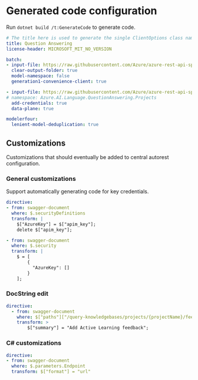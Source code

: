 # Generated code configuration

Run `dotnet build /t:GenerateCode` to generate code.

``` yaml
# The title here is used to generate the single ClientOptions class name.
title: Question Answering
license-header: MICROSOFT_MIT_NO_VERSION

batch:
- input-file: https://raw.githubusercontent.com/Azure/azure-rest-api-specs/2fe971edcf58b3351e6e5e67d269d4b4c7cc2c5f/specification/cognitiveservices/data-plane/Language/stable/2021-10-01/questionanswering.json
  clear-output-folder: true
  model-namespace: false
  generation1-convenience-client: true

- input-file: https://raw.githubusercontent.com/Azure/azure-rest-api-specs/b791f57426508cb2793a8911650a416dcb11c6a6/specification/cognitiveservices/data-plane/Language/stable/2021-10-01/questionanswering-authoring.json
# namespace: Azure.AI.Language.QuestionAnswering.Projects
  add-credentials: true
  data-plane: true

modelerfour:
  lenient-model-deduplication: true
```

## Customizations

Customizations that should eventually be added to central autorest configuration.

### General customizations

Support automatically generating code for key credentials.

``` yaml
directive:
- from: swagger-document
  where: $.securityDefinitions
  transform: |
    $["AzureKey"] = $["apim_key"];
    delete $["apim_key"];

- from: swagger-document
  where: $.security
  transform: |
    $ = [
        {
          "AzureKey": []
        }
    ];
```
### DocString edit

``` yaml
directive:
  - from: swagger-document
    where: $["paths"]["/query-knowledgebases/projects/{projectName}/feedback"]["post"]
    transform: >
        $["summary"] = "Add Active Learning feedback";
```

### C# customizations

``` yaml
directive:
- from: swagger-document
  where: $.parameters.Endpoint
  transform: $["format"] = "url"
```
